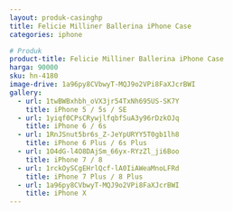 ```yaml
---
layout: produk-casinghp
title: Felicie Milliner Ballerina iPhone Case
categories: iphone

# Produk
product-title: Felicie Milliner Ballerina iPhone Case
harga: 90000
sku: hn-4180
image-drive: 1a96py8CVbwyT-MQJ9o2VPi8FaXJcrBWI
gallery:
  - url: 1twBWBxhbh_oVX3jr54TxNh695US-SK7Y
    title: iPhone 5 / 5s / SE
  - url: 1yiqf0CPsCRywjlfqbfSuA3y96rDzkOJq
    title: iPhone 6 / 6s
  - url: 1RnJSnut5br6s_Z-JeYpURYY5T0gb1lh8
    title: iPhone 6 Plus / 6s Plus
  - url: 1O4dG-l4O8DAjSm_66yx-RYzZl_ji6Boo
    title: iPhone 7 / 8
  - url: 1rckOySCgEHrlQcf-lA0IiAWeaMnoLFRd
    title: iPhone 7 Plus / 8 Plus
  - url: 1a96py8CVbwyT-MQJ9o2VPi8FaXJcrBWI
    title: iPhone X
---
```

